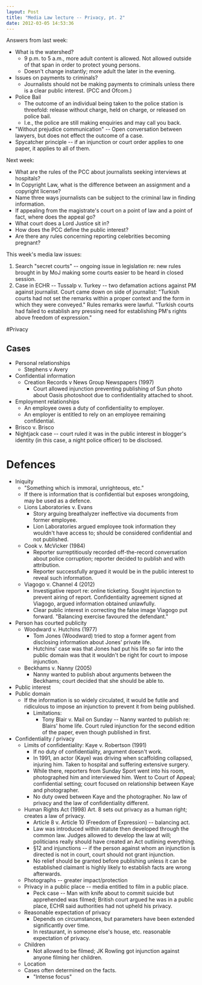 ```yaml
---
layout: Post
title: "Media Law lecture -- Privacy, pt. 2"
date: 2012-03-05 14:53:36
---
```


Answers from last week:

+ What is the watershed?
    + 9 p.m. to 5 a.m., more adult content is allowed. Not allowed outside of that span in order to protect young persons.
    + Doesn't change instantly; more adult the later in the evening.
+ Issues on payments to criminals?
    + Journalists should not be making payments to criminals unless there is a clear public interest. (PCC and Ofcom.)
+ Police Bail
    + The outcome of an individual being taken to the police station is threefold: release without charge, held on charge, or released on police bail.
    + I.e., the police are still making enquiries and may call you back.
+ "Without prejudice communication" -- Open conversation between lawyers, but does not effect the outcome of a case.
+ Spycatcher principle -- if an injunction or court order applies to one paper, it applies to all of them.

Next week:
+ What are the rules of the PCC about journalists seeking interviews at hospitals?
+ In Copyright Law, what is the difference between an assignment and a copyright license?
+ Name three ways journalists can be subject to the criminal law in finding information.
+ If appealing from the magistrate's court on a point of law and a point of fact, where does the appeal go?
+ What court does a Lord Justice sit in?
+ How does the PCC define the public interest?
+ Are there any rules concerning reporting celebrities becoming pregnant?

This week's media law issues:
1. Search "secret courts" -- ongoing issue in legislation re: new rules brought in by MoJ making some courts easier to be heard in closed session.
1. Case in ECHR -- Tussalp v. Turkey -- two defamation actions against PM against journalist. Court came down on side of journalist: "Turkish courts had not set the remarks within a proper context and the form in which they were conveyed." Rules remarks were lawful. "Turkish courts had failed to establish any pressing need for establishing PM's rights above freedom of expression."

#Privacy
## Cases
+ Personal relationships
    + Stephens v Avery
+ Confidential information
    + Creation Records v News Group Newspapers (1997)
        + Court allowed injunction preventing publishing of Sun photo about Oasis photoshoot due to confidentiality attached to shoot.
+ Employment relationships 
    + An employee owes a duty of confidentiality to employer. 
    + An employer is entitled to rely on an employee remaining confidential.
+ Brisco v. Brisco
+ Nightjack case -- court ruled it was in the public interest in blogger's identity (in this case, a night police officer) to be disclosed. 

# Defences
+ Iniquity
    + "Something which is immoral, unrighteous, etc."
    + If there is information that is confidential but exposes wrongdoing, may be used as a defence.
    + Lions Laboratories v. Evans
        + Story arguing breathalyzer ineffective via documents from former employee.
        + Lion Laboratories argued employee took information they wouldn't have access to; should be considered confidential and not published.
    + Cook v. McVicker (1984)
        + Reporter surreptitiously recorded off-the-record conversation about police corruption; reporter decided to publish and with attribution.
        + Reporter successfully argued it would be in the public interest to reveal such information.
    + Viagogo v. Channel 4 (2012)
        + Investigative report re: online ticketing. Sought injunction to prevent airing of report. Confidentiality agreement signed at Viagogo, argued information obtained unlawfully.
        + Clear public interest in correcting the false image Viagogo put forward. "Balancing exercise favoured the defendant."
+ Person has courted publicity
     + Woodward v. Hutchins (1977)
         + Tom Jones (Woodward) tried to stop a former agent from disclosing information about Jones' private life.
         + Hutchins' case was that Jones had put his life so far into the public domain was that it wouldn't be right for court to impose injunction.
    + Beckhams v. Nanny (2005)
         + Nanny wanted to publish about arguments between the Beckhams; court decided that she should be able to.
+ Public interest
+ Public domain
    + If the information is so widely circulated, it would be futile and ridiculous to impose an injunction to prevent it from being published.
        + Limitations:
            + Tony Blair v. Mail on Sunday -- Nanny wanted to publish re: Blairs' home life. Court ruled injunction for the second edition of the paper, even though published in first.
+ Confidentiality / privacy
     + Limits of confidentiality: Kaye v. Robertson (1991)
        + If no duty of confidentiality, argument doesn't work.
        + In 1991, an actor (Kaye) was driving when scaffolding collapsed, injuring him. Taken to hospital and suffering extensive surgery.
        + While there, reporters from Sunday Sport went into his room, photographed him and interviewed him. Went to Court of Appeal; confidential setting; court focused on relationship between Kaye and photographer. 
        + No duty owed between Kaye and the photographer. No law of privacy and the law of confidentiality different. 
    + Human Rights Act (1998) Art. 8 sets out privacy as a human right; creates a law of privacy.
        + Article 8 v. Article 10 (Freedom of Expression) -- balancing act.
        + Law was introduced within statute then developed through the common law. Judges allowed to develop the law at will; politicians really should have created an Act outlining everything.
        + §12 and injunctions -- if the person against whom an injunction is directed is not in court, court should not grant injunction.
        + No relief should be granted before publishing unless it can be established claimant is highly likely to establish facts are wrong afterwards.
    + Photographs -- greater impact/protection
    + Privacy in a public place -- media entitled to film in a public place.
        + Peck case -- Man with knife about to commit suicide but apprehended was filmed; British court argued he was in a public place, ECHR said authorities had not upheld his privacy.
    + Reasonable expectation of privacy
        + Depends on circumstances, but parameters have been extended significantly over time.
        + In restaurant, in someone else's house, etc. reasonable expectation of privacy.
    + Children
        + Not allowed to be filmed; JK Rowling got injunction against anyone filming her children.
    + Location
    + Cases often determined on the facts. 
        + "Intense focus"  